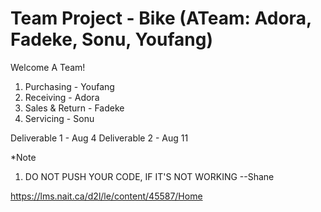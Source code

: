 # Team Project - Bike (ATeam: Adora, Fadeke, Sonu, Youfang)

Welcome A Team!

1. Purchasing - Youfang
2. Receiving - Adora
3. Sales & Return - Fadeke
4. Servicing - Sonu

Deliverable 1 - Aug 4
Deliverable 2 - Aug 11

*Note
1. DO NOT PUSH YOUR CODE, IF IT'S NOT WORKING --Shane 

https://lms.nait.ca/d2l/le/content/45587/Home
